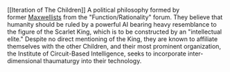 [[Iteration of The Children]]
A political philosophy formed by former [Maxwellists](https://villains.fandom.com/wiki/Church_of_the_Broken_God "Church of the Broken God") from the "Function/Rationality" forum. They believe that humanity should be ruled by a powerful AI bearing heavy resemblance to the figure of the Scarlet King, which is to be constructed by an "intellectual elite." Despite no direct mentioning of the King, they are known to affiliate themselves with the other Children, and their most prominent organization, the Institute of Circuit-Based Intelligence, seeks to incorporate inter-dimensional thaumaturgy into their technology.